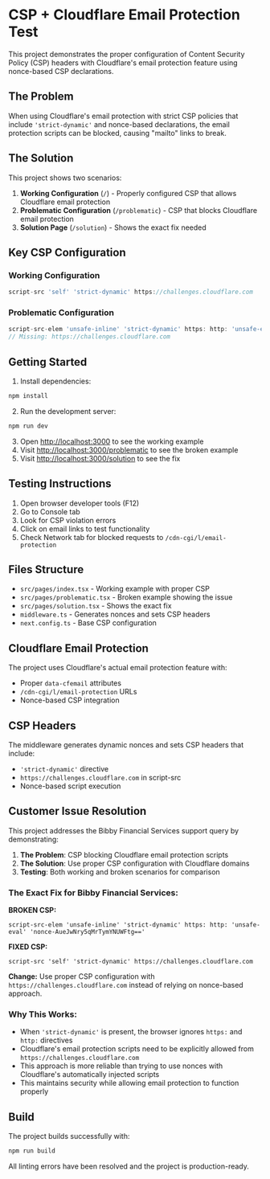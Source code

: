 # CSP + Cloudflare Email Protection Test

This project demonstrates the proper configuration of Content Security Policy (CSP) headers with Cloudflare's email protection feature using nonce-based CSP declarations.

## The Problem

When using Cloudflare's email protection with strict CSP policies that include `'strict-dynamic'` and nonce-based declarations, the email protection scripts can be blocked, causing "mailto" links to break.

## The Solution

This project shows two scenarios:

1. **Working Configuration** (`/`) - Properly configured CSP that allows Cloudflare email protection
2. **Problematic Configuration** (`/problematic`) - CSP that blocks Cloudflare email protection
3. **Solution Page** (`/solution`) - Shows the exact fix needed

## Key CSP Configuration

### Working Configuration

```javascript
script-src 'self' 'strict-dynamic' https://challenges.cloudflare.com
```

### Problematic Configuration

```javascript
script-src-elem 'unsafe-inline' 'strict-dynamic' https: http: 'unsafe-eval' 'nonce-AueJwNry5qMrTymYNUWFtg=='
// Missing: https://challenges.cloudflare.com
```

## Getting Started

1. Install dependencies:

```bash
npm install
```

2. Run the development server:

```bash
npm run dev
```

3. Open [http://localhost:3000](http://localhost:3000) to see the working example
4. Visit [http://localhost:3000/problematic](http://localhost:3000/problematic) to see the broken example
5. Visit [http://localhost:3000/solution](http://localhost:3000/solution) to see the fix

## Testing Instructions

1. Open browser developer tools (F12)
2. Go to Console tab
3. Look for CSP violation errors
4. Click on email links to test functionality
5. Check Network tab for blocked requests to `/cdn-cgi/l/email-protection`

## Files Structure

- `src/pages/index.tsx` - Working example with proper CSP
- `src/pages/problematic.tsx` - Broken example showing the issue
- `src/pages/solution.tsx` - Shows the exact fix
- `middleware.ts` - Generates nonces and sets CSP headers
- `next.config.ts` - Base CSP configuration

## Cloudflare Email Protection

The project uses Cloudflare's actual email protection feature with:

- Proper `data-cfemail` attributes
- `/cdn-cgi/l/email-protection` URLs
- Nonce-based CSP integration

## CSP Headers

The middleware generates dynamic nonces and sets CSP headers that include:

- `'strict-dynamic'` directive
- `https://challenges.cloudflare.com` in script-src
- Nonce-based script execution

## Customer Issue Resolution

This project addresses the Bibby Financial Services support query by demonstrating:

1. **The Problem**: CSP blocking Cloudflare email protection scripts
2. **The Solution**: Use proper CSP configuration with Cloudflare domains
3. **Testing**: Both working and broken scenarios for comparison

### The Exact Fix for Bibby Financial Services:

**BROKEN CSP:**

```
script-src-elem 'unsafe-inline' 'strict-dynamic' https: http: 'unsafe-eval' 'nonce-AueJwNry5qMrTymYNUWFtg=='
```

**FIXED CSP:**

```
script-src 'self' 'strict-dynamic' https://challenges.cloudflare.com
```

**Change:** Use proper CSP configuration with `https://challenges.cloudflare.com` instead of relying on nonce-based approach.

### Why This Works:

- When `'strict-dynamic'` is present, the browser ignores `https:` and `http:` directives
- Cloudflare's email protection scripts need to be explicitly allowed from `https://challenges.cloudflare.com`
- This approach is more reliable than trying to use nonces with Cloudflare's automatically injected scripts
- This maintains security while allowing email protection to function properly

## Build

The project builds successfully with:

```bash
npm run build
```

All linting errors have been resolved and the project is production-ready.
